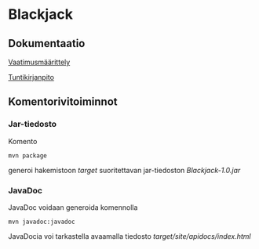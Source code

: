 # Blackjack
## Dokumentaatio
[Vaatimusmäärittely](https://github.com/MatsHednas/otm-harjoitustyo/blob/master/dokumentaatio/vaatimusmaarittely.md)

[Tuntikirjanpito](https://github.com/MatsHednas/otm-harjoitustyo/blob/master/dokumentaatio/tuntikirjanpito.md)

## Komentorivitoiminnot

### Jar-tiedosto

Komento

```
mvn package
```

generoi hakemistoon _target_ suoritettavan jar-tiedoston _Blackjack-1.0.jar_

### JavaDoc

JavaDoc voidaan generoida komennolla

```
mvn javadoc:javadoc
```

JavaDocia voi tarkastella avaamalla tiedosto _target/site/apidocs/index.html_
